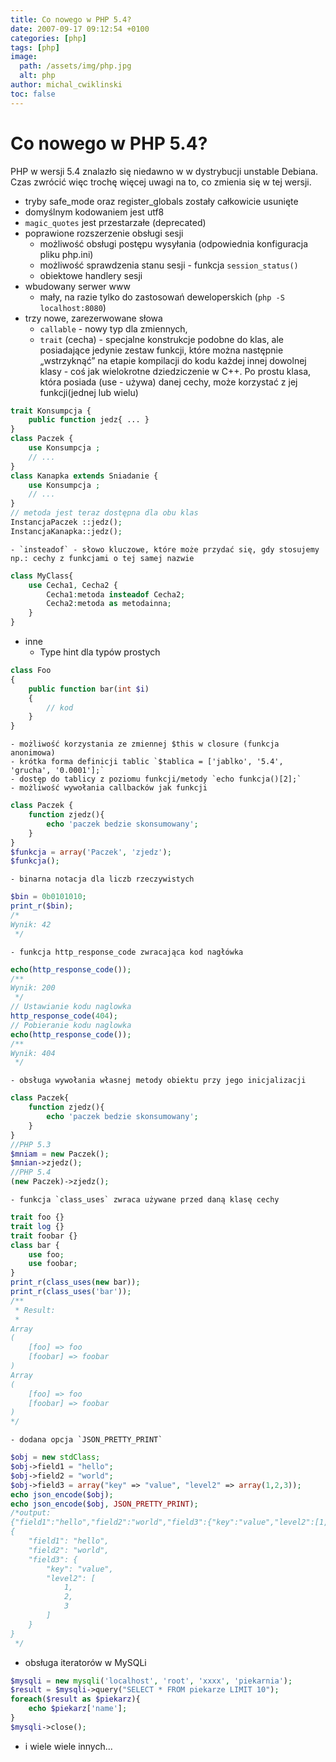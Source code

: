 ```yaml
---
title: Co nowego w PHP 5.4?
date: 2007-09-17 09:12:54 +0100
categories: [php]
tags: [php]
image:
  path: /assets/img/php.jpg
  alt: php
author: michal_cwiklinski
toc: false
---
```


# Co nowego w PHP 5.4?

PHP w wersji 5.4 znalazło się niedawno w w dystrybucji unstable Debiana. Czas zwrócić więc trochę więcej uwagi na to, co zmienia się w tej wersji.

- tryby safe_mode oraz register_globals zostały całkowicie usunięte
- domyślnym kodowaniem jest utf8
- `magic_quotes` jest przestarzałe (deprecated)
- poprawione rozszerzenie obsługi sesji
    - możliwość obsługi postępu wysyłania (odpowiednia konfiguracja pliku php.ini)
    - możliwość sprawdzenia stanu sesji - funkcja `session_status()`
    - obiektowe handlery sesji
- wbudowany serwer www
    - mały, na razie tylko do zastosowań deweloperskich (`php -S localhost:8080`)
- trzy nowe, zarezerwowane słowa
    - `callable` - nowy typ dla zmiennych,
    - `trait` (cecha) - specjalne konstrukcje podobne do klas, ale posiadające jedynie zestaw funkcji, które można następnie „wstrzyknąć” na etapie kompilacji do kodu każdej innej dowolnej klasy - coś jak wielokrotne dziedziczenie w C++. Po prostu klasa, która posiada (use - używa) danej cechy, może korzystać z jej funkcji(jednej lub wielu) 
```php
trait Konsumpcja {
    public function jedz{ ... }
}
class Paczek {
    use Konsumpcja ;
    // ...
}
class Kanapka extends Sniadanie {
    use Konsumpcja ;
    // ...
}
// metoda jest teraz dostępna dla obu klas
InstancjaPaczek ::jedz();
InstancjaKanapka::jedz();
```
    - `insteadof` - słowo kluczowe, które może przydać się, gdy stosujemy np.: cechy z funkcjami o tej samej nazwie
```php
class MyClass{ 
    use Cecha1, Cecha2 { 
        Cecha1:metoda insteadof Cecha2; 
        Cecha2:metoda as metodainna; 
    } 
}
```
- inne
    - Type hint dla typów prostych 
```php
class Foo
{
    public function bar(int $i)
    {
        // kod
    }
}
```
    - możliwość korzystania ze zmiennej $this w closure (funkcja anonimowa)
    - krótka forma definicji tablic `$tablica = ['jablko', '5.4', 'grucha', '0.0001'];`
    - dostęp do tablicy z poziomu funkcji/metody `echo funkcja()[2];`
    - możliwość wywołania callbacków jak funkcji 
```php
class Paczek {
    function zjedz(){
        echo 'paczek bedzie skonsumowany';
    }
}
$funkcja = array('Paczek', 'zjedz');
$funkcja();
```
    - binarna notacja dla liczb rzeczywistych 
```php
$bin = 0b0101010;
print_r($bin);
/*
Wynik: 42
 */
```
    - funkcja http_response_code zwracająca kod nagłówka 
```php
echo(http_response_code());
/**
Wynik: 200
 */
// Ustawianie kodu naglowka
http_response_code(404);
// Pobieranie kodu naglowka
echo(http_response_code());
/**
Wynik: 404
 */
```
    - obsługa wywołania własnej metody obiektu przy jego inicjalizacji
```php
class Paczek{
    function zjedz(){
        echo 'paczek bedzie skonsumowany';
    }
}
//PHP 5.3
$mniam = new Paczek();
$mnian->zjedz();
//PHP 5.4
(new Paczek)->zjedz(); 
```
    - funkcja `class_uses` zwraca używane przed daną klasę cechy 
```php
trait foo {}
trait log {}
trait foobar {}
class bar {
    use foo;
    use foobar;
}
print_r(class_uses(new bar));
print_r(class_uses('bar'));
/**
 * Result:
 *
Array
(
    [foo] => foo
    [foobar] => foobar
)
Array
(
    [foo] => foo
    [foobar] => foobar
)
*/
```
    - dodana opcja `JSON_PRETTY_PRINT`
```php
$obj = new stdClass;
$obj->field1 = "hello";
$obj->field2 = "world";
$obj->field3 = array("key" => "value", "level2" => array(1,2,3));
echo json_encode($obj);
echo json_encode($obj, JSON_PRETTY_PRINT);
/*output:
{"field1":"hello","field2":"world","field3":{"key":"value","level2":[1,2,3]}}
{
    "field1": "hello",
    "field2": "world",
    "field3": {
        "key": "value",
        "level2": [
            1,
            2,
            3
        ]
    }
}
 */
```
- obsługa iteratorów w MySQLi
```php
$mysqli = new mysqli('localhost', 'root', 'xxxx', 'piekarnia');
$result = $mysqli->query("SELECT * FROM piekarze LIMIT 10");
foreach($result as $piekarz){
    echo $piekarz['name'];
}
$mysqli->close();
```

- i wiele wiele innych...